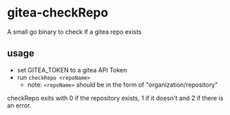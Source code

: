 # gitea-checkRepo
A small go binary to check if a gitea repo exists

## usage

* set GITEA_TOKEN to a gitea API Token
* run `checkRepo <repoName>` 
  * note: `<repoName>`  should be in the form of "organization/repository"

checkRepo exits with 0 if the repository exists, 1 if it doesn't and 2 if there is an error.
